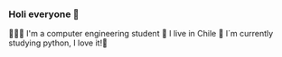 ### Holi everyone 👋

👩🏻‍💻 I'm a computer engineering student 
📍 I live in Chile
🐍 I´m currently studying python, I love it!💖

